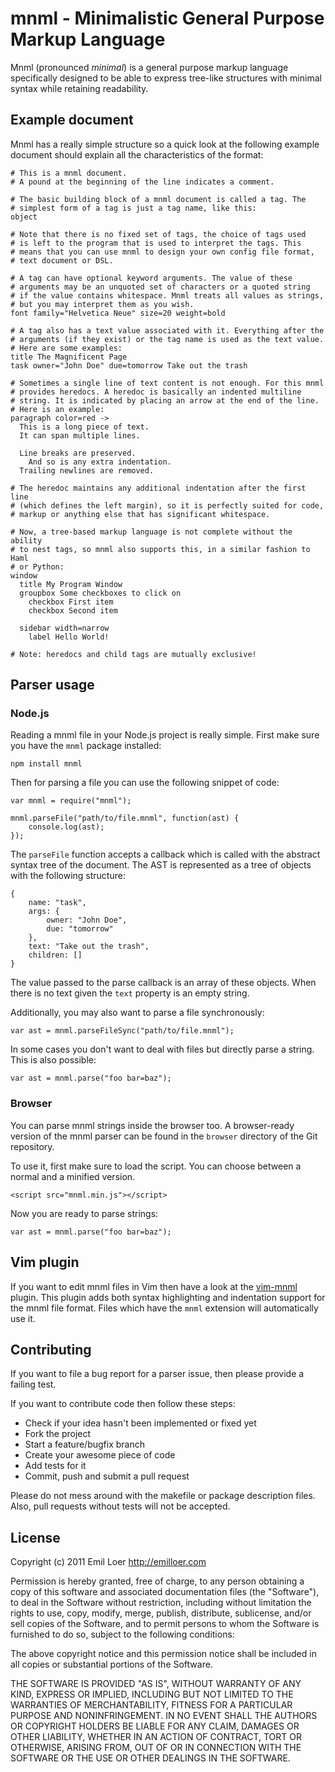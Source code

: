 # mnml - Minimalistic General Purpose Markup Language

Mnml (pronounced *minimal*) is a general purpose markup language specifically designed to be able to express tree-like structures with minimal syntax while retaining readability.

## Example document

Mnml has a really simple structure so a quick look at the following example document should explain all the characteristics of the format:

    # This is a mnml document.
    # A pound at the beginning of the line indicates a comment.

    # The basic building block of a mnml document is called a tag. The
    # simplest form of a tag is just a tag name, like this:
    object

    # Note that there is no fixed set of tags, the choice of tags used
    # is left to the program that is used to interpret the tags. This
    # means that you can use mnml to design your own config file format,
    # text document or DSL.

    # A tag can have optional keyword arguments. The value of these
    # arguments may be an unquoted set of characters or a quoted string
    # if the value contains whitespace. Mnml treats all values as strings,
    # but you may interpret them as you wish.
    font family="Helvetica Neue" size=20 weight=bold

    # A tag also has a text value associated with it. Everything after the
    # arguments (if they exist) or the tag name is used as the text value.
    # Here are some examples:
    title The Magnificent Page
    task owner="John Doe" due=tomorrow Take out the trash

    # Sometimes a single line of text content is not enough. For this mnml
    # provides heredocs. A heredoc is basically an indented multiline
    # string. It is indicated by placing an arrow at the end of the line.
    # Here is an example:
    paragraph color=red ->
      This is a long piece of text.
      It can span multiple lines.

      Line breaks are preserved.
        And so is any extra indentation.
      Trailing newlines are removed.

    # The heredoc maintains any additional indentation after the first line
    # (which defines the left margin), so it is perfectly suited for code,
    # markup or anything else that has significant whitespace.

    # Now, a tree-based markup language is not complete without the ability
    # to nest tags, so mnml also supports this, in a similar fashion to Haml
    # or Python:
    window
      title My Program Window
      groupbox Some checkboxes to click on
        checkbox First item
        checkbox Second item

      sidebar width=narrow
        label Hello World!

    # Note: heredocs and child tags are mutually exclusive!

## Parser usage

### Node.js

Reading a mnml file in your Node.js project is really simple. First make sure you have the `mnml` package installed:

    npm install mnml

Then for parsing a file you can use the following snippet of code:

    var mnml = require("mnml");

    mnml.parseFile("path/to/file.mnml", function(ast) {
        console.log(ast);
    });

The `parseFile` function accepts a callback which is called with the abstract syntax tree of the document. The AST is represented as a tree of objects with the following structure:

    {
        name: "task",
        args: {
            owner: "John Doe",
            due: "tomorrow"
        },
        text: "Take out the trash",
        children: []
    }

The value passed to the parse callback is an array of these objects. When there is no text given the `text` property is an empty string.

Additionally, you may also want to parse a file synchronously:

    var ast = mnml.parseFileSync("path/to/file.mnml");

In some cases you don't want to deal with files but directly parse a string. This is also possible:

    var ast = mnml.parse("foo bar=baz");

### Browser

You can parse mnml strings inside the browser too. A browser-ready version of the mnml parser can be found in the `browser` directory of the Git repository. 

To use it, first make sure to load the script. You can choose between a normal and a minified version.

    <script src="mnml.min.js"></script>

Now you are ready to parse strings:

    var ast = mnml.parse("foo bar=baz");

## Vim plugin

If you want to edit mnml files in Vim then have a look at the [vim-mnml](https://github.com/thedjinn/vim-mnml) plugin. This plugin adds both syntax highlighting and indentation support for the mnml file format. Files which have the `mnml` extension will automatically use it.

## Contributing

If you want to file a bug report for a parser issue, then please provide a failing test.

If you want to contribute code then follow these steps:

 * Check if your idea hasn't been implemented or fixed yet
 * Fork the project
 * Start a feature/bugfix branch
 * Create your awesome piece of code
 * Add tests for it
 * Commit, push and submit a pull request

Please do not mess around with the makefile or package description files. Also, pull requests without tests will not be accepted.

## License

Copyright (c) 2011 Emil Loer <http://emilloer.com>

Permission  is  hereby granted, free of charge, to any person obtaining a copy of  this  software  and  associated  documentation files  (the "Software"), to deal in the Software without restriction, including without limitation the rights to use, copy, modify, merge, publish, distribute, sublicense, and/or sell copies of the Software, and to permit persons to whom the Software is  furnished to do so, subject to the following conditions:

The  above  copyright  notice and this permission notice shall be included in all copies or substantial portions of the Software.

THE SOFTWARE IS PROVIDED "AS IS", WITHOUT WARRANTY OF  ANY  KIND, EXPRESS  OR  IMPLIED, INCLUDING BUT NOT LIMITED TO THE WARRANTIES OF MERCHANTABILITY, FITNESS FOR A PARTICULAR PURPOSE  AND  NONINFRINGEMENT. IN NO EVENT SHALL THE AUTHORS OR COPYRIGHT HOLDERS BE LIABLE FOR ANY CLAIM, DAMAGES OR OTHER LIABILITY, WHETHER  IN  AN ACTION OF CONTRACT, TORT OR OTHERWISE, ARISING FROM, OUT OF OR IN CONNECTION WITH THE SOFTWARE OR THE USE OR OTHER DEALINGS IN  THE SOFTWARE.
